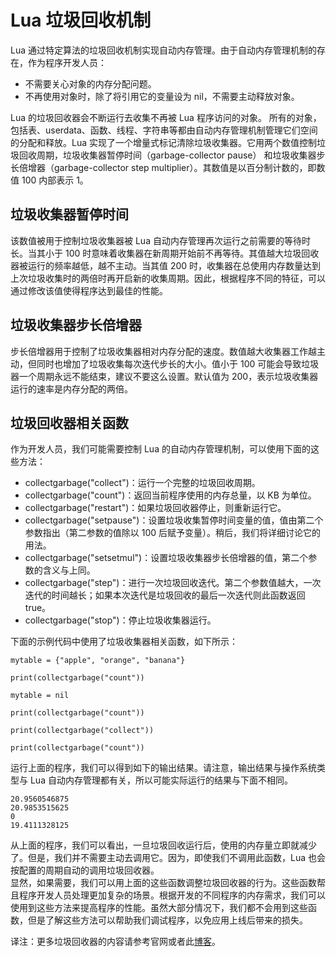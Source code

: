 # Lua 垃圾回收机制  

Lua 通过特定算法的垃圾回收机制实现自动内存管理。由于自动内存管理机制的存在，作为程序开发人员：  
<ul>
	<li>不需要关心对象的内存分配问题。</li>
	<li>不再使用对象时，除了将引用它的变量设为 nil，不需要主动释放对象。</li>
</ul>  
Lua 的垃圾回收器会不断运行去收集不再被 Lua 程序访问的对象。  
所有的对象，包括表、userdata、函数、线程、字符串等都由自动内存管理机制管理它们空间的分配和释放。Lua 实现了一个增量式标记清除垃圾收集器。它用两个数值控制垃圾回收周期，垃圾收集器暂停时间（garbage-collector pause） 和垃圾收集器步长倍增器（garbage-collector step multiplier）。其数值是以百分制计数的，即数值 100 内部表示 1。  

## 垃圾收集器暂停时间 

该数值被用于控制垃圾收集器被 Lua 自动内存管理再次运行之前需要的等待时长。当其小于 100 时意味着收集器在新周期开始前不再等待。其值越大垃圾回收器被运行的频率越低，越不主动。当其值 200 时，收集器在总使用内存数量达到上次垃圾收集时的两倍时再开启新的收集周期。因此，根据程序不同的特征，可以通过修改该值使得程序达到最佳的性能。  

## 垃圾收集器步长倍增器  

步长倍增器用于控制了垃圾收集器相对内存分配的速度。数值越大收集器工作越主动，但同时也增加了垃圾收集每次迭代步长的大小。值小于 100 可能会导致垃圾器一个周期永远不能结束，建议不要这么设置。默认值为 200，表示垃圾收集器运行的速率是内存分配的两倍。

## 垃圾回收器相关函数  

作为开发人员，我们可能需要控制 Lua 的自动内存管理机制，可以使用下面的这些方法：  
<ul>
	<li>collectgarbage("collect")：运行一个完整的垃圾回收周期。</li>
	<li>collectgarbage("count")：返回当前程序使用的内存总量，以 KB 为单位。</li>
	<li>collectgarbage("restart")：如果垃圾回收器停止，则重新运行它。</li>
	<li>collectgarbage("setpause")：设置垃圾收集暂停时间变量的值，值由第二个参数指出（第二参数的值除以 100 后赋予变量）。稍后，我们将详细讨论它的用法。</li>
	<li>collectgarbage("setsetmul")：设置垃圾收集器步长倍增器的值，第二个参数的含义与上同。</li>
	<li>collectgarbage("step")：进行一次垃圾回收迭代。第二个参数值越大，一次迭代的时间越长；如果本次迭代是垃圾回收的最后一次迭代则此函数返回 true。</li>
	<li>collectgarbage("stop")：停止垃圾收集器运行。</li>
</ul>

下面的示例代码中使用了垃圾收集器相关函数，如下所示：  

```
mytable = {"apple", "orange", "banana"}

print(collectgarbage("count"))

mytable = nil

print(collectgarbage("count"))

print(collectgarbage("collect"))

print(collectgarbage("count"))
```  

运行上面的程序，我们可以得到如下的输出结果。请注意，输出结果与操作系统类型与 Lua 自动内存管理都有关，所以可能实际运行的结果与下面不相同。  

```
20.9560546875
20.9853515625
0
19.4111328125
```  

从上面的程序，我们可以看出，一旦垃圾回收运行后，使用的内存量立即就减少了。但是，我们并不需要主动去调用它。因为，即使我们不调用此函数，Lua 也会按配置的周期自动的调用垃圾回收器。  
显然，如果需要，我们可以用上面的这些函数调整垃圾回收器的行为。这些函数帮且程序开发人员处理更加复杂的场景。根据开发的不同程序的内存需求，我们可以使用到这些方法来提高程序的性能。虽然大部分情况下，我们都不会用到这些函数，但是了解这些方法可以帮助我们调试程序，以免应用上线后带来的损失。 

译注：更多垃圾回收器的内容请参考官网或者此<a href= "http://www.xuebuyuan.com/1636688.html">博客</a>。